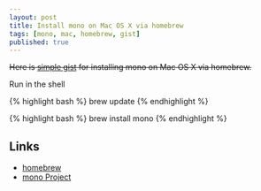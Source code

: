 ```yaml
---
layout: post
title: Install mono on Mac OS X via homebrew
tags: [mono, mac, homebrew, gist]
published: true
---
```


<del>Here is [simple gist](https://gist.github.com/4696903) for installing mono on Mac OS X via homebrew.</del>

Run in the shell

{% highlight bash %}
brew update
{% endhighlight %}

{% highlight bash %}
brew install mono
{% endhighlight %}

Links
-----
* [homebrew](http://mxcl.github.com/homebrew/)
* [mono Project](http://www.mono-project.com/)
